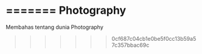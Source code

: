 =======
Photography
===========

Membahas tentang dunia Photography
>>>>>>> 0cf687c04cb1e0be5f0cc13b59a57c357bbac69c
